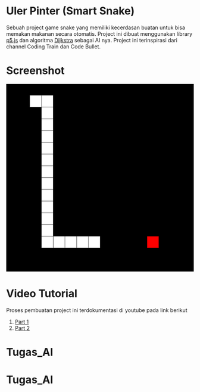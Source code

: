# Uler Pinter (Smart Snake)
Sebuah project game snake yang memiliki kecerdasan buatan untuk bisa memakan makanan secara otomatis. Project ini dibuat menggunakan library [p5.js](https://p5js.org) dan algoritma [Dijkstra](https://en.wikipedia.org/wiki/Dijkstra%27s_algorithm) sebagai AI nya. Project ini terinspirasi dari channel Coding Train dan Code Bullet.

# Screenshot
![screenshot](https://github.com/share424/uler-pinter/raw/master/screenshot/screenshot.png)

# Video Tutorial
Proses pembuatan project ini terdokumentasi di youtube pada link berikut
1. [Part 1](https://youtu.be/atV_lVcOw18)
2. [Part 2](https://youtu.be/q_HSr5Wx-9Q)

# Tugas_AI
# Tugas_AI
